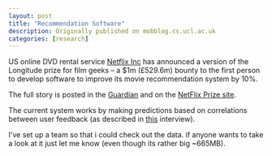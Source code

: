 ```yaml
---
layout: post
title: "Recommendation Software"
description: Originally published on mobblog.cs.ucl.ac.uk
categories: [research]
---
```


US online DVD rental service <a title="NetFlix" href="http://www.netflix.com">Netflix Inc</a> has announced a version of the  Longitude prize for film geeks &#8211; a $1m (£529.6m) bounty to the first  person to develop software to improve its movie recommendation system by 10%.

The full story is posted in the <a href="http://film.guardian.co.uk/news/story/0,,1886499,00.html">Guardian</a> and on the <a title="NetFlix Prize" href="http://netflixprize.com/index">NetFlix Prize site</a>.

The current system works by making predictions based on correlations between user feedback (as described in <a title="Jim Bennett Interview" href="http://www.technologyreview.com/read_article.aspx?id=17587&#038;ch=biztech">this</a> interview).

I've set up a team so that i could check out the data. if anyone wants to take a look at it just let me know (even though its rather big ~665MB).
